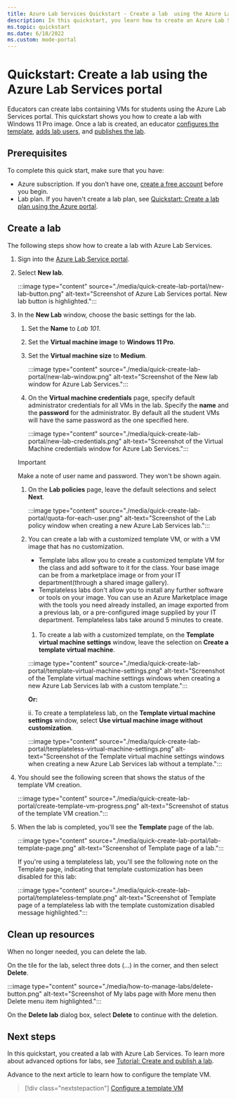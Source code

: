 ```yaml
---
title: Azure Lab Services Quickstart - Create a lab  using the Azure Lab Services labs.azure.com portal.
description: In this quickstart, you learn how to create an Azure Lab Services lab using the labs.azure.com portal.
ms.topic: quickstart
ms.date: 6/18/2022
ms.custom: mode-portal
---
```


# Quickstart: Create a lab using the Azure Lab Services portal

Educators can create labs containing VMs for students using the Azure Lab Services portal.  This quickstart shows you how to create a lab with Windows 11 Pro image.  Once a lab is created, an educator [configures the template](how-to-create-manage-template.md), [adds lab users](how-to-configure-student-usage.md#add-and-manage-lab-users), and [publishes the lab](tutorial-setup-lab.md#publish-a-lab).

## Prerequisites

To complete this quick start, make sure that you have:

- Azure subscription.  If you don’t have one, [create a free account](https://azure.microsoft.com/free/) before you begin.
- Lab plan.  If you haven't create a lab plan, see [Quickstart: Create a lab plan using the Azure portal](quick-create-lab-plan-portal.md).

## Create a lab

The following steps show how to create a lab with Azure Lab Services.

1. Sign into the [Azure Lab Service portal](https://labs.azure.com).
1. Select **New lab**.  

    :::image type="content" source="./media/quick-create-lab-portal/new-lab-button.png" alt-text="Screenshot of Azure Lab Services portal.  New lab button is highlighted.":::

1. In the **New Lab** window, choose the basic settings for the lab.
    1. Set the **Name** to *Lab 101*.
    1. Set the **Virtual machine image** to **Windows 11 Pro**.
    1. Set the **Virtual machine size** to **Medium**.

        :::image type="content" source="./media/quick-create-lab-portal/new-lab-window.png" alt-text="Screenshot of the New lab window for Azure Lab Services.":::

    1. On the **Virtual machine credentials** page, specify default administrator credentials for all VMs in the lab. Specify the **name** and the **password** for the administrator.  By default all the student VMs will have the same password as the one specified here.

        :::image type="content" source="./media/quick-create-lab-portal/new-lab-credentials.png" alt-text="Screenshot of the Virtual Machine credentials window for Azure Lab Services.":::

    > [!IMPORTANT]
    > Make a note of user name and password. They won't be shown again.

    1. On the **Lab policies** page, leave the default selections and select **Next**.

        :::image type="content" source="./media/quick-create-lab-portal/quota-for-each-user.png" alt-text="Screenshot of the Lab policy window when creating a new Azure Lab Services lab.":::

    1. You can create a lab with a customized template VM, or with a VM image that has no customization. 
       - Template labs allow you to create a customized template VM for the class and add software to it for the class. Your base image can be from a marketplace image or from your IT department(through a shared image gallery). 
       - Templateless labs don't allow you to install any further software or tools on your image. You can use an Azure Marketplace image with the tools you need already installed, an image exported from a previous lab, or a pre-configured image supplied by your IT department. Templateless labs take around 5 minutes to create. </br></br>
       
       1. To create a lab with a customized template, on the **Template virtual machine settings** window, leave the selection on **Create a template virtual machine**.

        :::image type="content" source="./media/quick-create-lab-portal/template-virtual-machine-settings.png" alt-text="Screenshot of the Template virtual machine settings windows when creating a new Azure Lab Services lab with a custom template.":::

       **Or:**

       ii. To create a templateless lab, on the **Template virtual machine settings** window, select **Use virtual machine image without customization**.

        :::image type="content" source="./media/quick-create-lab-portal/templateless-virtual-machine-settings.png" alt-text="Screenshot of the Template virtual machine settings windows when creating a new Azure Lab Services lab without a template."::: 


1. You should see the following screen that shows the status of the template VM creation.

    :::image type="content" source="./media/quick-create-lab-portal/create-template-vm-progress.png" alt-text="Screenshot of status of the template VM creation.":::

1. When the lab is completed, you'll see the **Template** page of the lab.

   :::image type="content" source="./media/quick-create-lab-portal/lab-template-page.png" alt-text="Screenshot of Template page of a lab.":::

   If you're using a templateless lab, you'll see the following note on the Template page, indicating that template customization has been disabled for this lab:

     :::image type="content" source="./media/quick-create-lab-portal/templateless-template.png" alt-text="Screenshot of Template page of a templateless lab with the template customization disabled message highlighted.":::

## Clean up resources

When no longer needed, you can delete the lab.  

On the tile for the lab, select three dots (...) in the corner, and then select **Delete**.

:::image type="content" source="./media/how-to-manage-labs/delete-button.png" alt-text="Screenshot of My labs page with More menu then Delete menu item highlighted.":::

On the **Delete lab** dialog box, select **Delete** to continue with the deletion.

## Next steps

In this quickstart, you created a lab with Azure Lab Services.  To learn more about advanced options for labs, see [Tutorial: Create and publish a lab](tutorial-setup-lab.md).

Advance to the next article to learn how to configure the template VM.

> [!div class="nextstepaction"]
> [Configure a template VM](how-to-create-manage-template.md)
